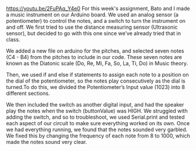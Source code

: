 https://youtu.be/2FuPAq_Y4e0
For this week's assignment, Bato and I made a music instrument on our Arduino board. We used an analog sensor (a potentiometer) to control the notes, and a switch to turn the instrument on and off. We first tried to use the distance measuring sensor (Ultrasonic sensor), but decided to go with this one since we’ve already tried that in class.

We added a new file on arduino for the pitches, and selected seven notes (C4 - B4) from the pitches to include in our code. These seven notes are known as the Diatonic scale (Do, Re, Mi, Fa, So, La, Ti, Do)  in Music theory. 

Then, we used if and else if statements to assign each note to a position on the dial of the potentiometer, so the notes play consecutively as the dial is turned.To do this, we divided the Potentiometer’s Input value (1023) into 8 different sections.

We then included the switch as another digital input, and had the speaker play the notes when the switch (buttonValue) was HIGH. We struggled with adding the switch, and so to troubleshoot, we used Serial.print and tested each aspect of our circuit to make sure everything worked on its own. Once we had everything running, we found that the notes sounded very garbled. We fixed this by changing the frequency of each note from 8 to 1000, which made the notes sound very clear.
